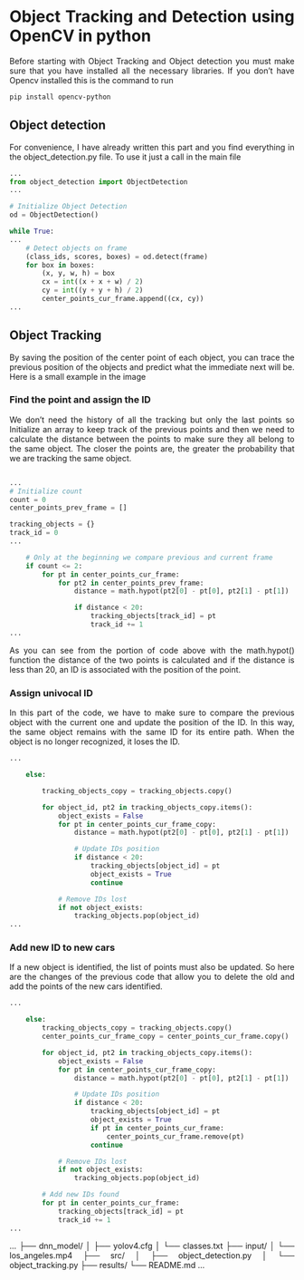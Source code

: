 <div align="justify" markdown="1">

  
# Object Tracking and Detection using OpenCV in python


Before starting with Object Tracking and Object detection you must make sure that you have installed all the necessary libraries. If you don’t have Opencv installed this is the command to run

```bash
pip install opencv-python
```

<div align="center" markdown="1">


</div>

## Object detection

For convenience, I have already written this part and you find everything in the object_detection.py file. To use it just a call in the main file

```python
...
from object_detection import ObjectDetection
...

# Initialize Object Detection
od = ObjectDetection()

while True:
...
    # Detect objects on frame
    (class_ids, scores, boxes) = od.detect(frame)
    for box in boxes:
        (x, y, w, h) = box
        cx = int((x + x + w) / 2)
        cy = int((y + y + h) / 2)
        center_points_cur_frame.append((cx, cy))
...
```


## Object Tracking
By saving the position of the center point of each object, you can trace the previous position of the objects and predict what the immediate next will be. Here is a small example in the image



### Find the point and assign the ID

We don’t need the history of all the tracking but only the last points so Initialize an array to keep track of the previous points and then we need to calculate the distance between the points to make sure they all belong to the same object. The closer the points are, the greater the probability that we are tracking the same object.

```python

...
# Initialize count
count = 0
center_points_prev_frame = []

tracking_objects = {}
track_id = 0
...

    # Only at the beginning we compare previous and current frame
    if count <= 2:
        for pt in center_points_cur_frame:
            for pt2 in center_points_prev_frame:
                distance = math.hypot(pt2[0] - pt[0], pt2[1] - pt[1])

                if distance < 20:
                    tracking_objects[track_id] = pt
                    track_id += 1
...
```

As you can see from the portion of code above with the math.hypot() function the distance of the two points is calculated and if the distance is less than 20, an ID is associated with the position of the point.

### Assign univocal ID

In this part of the code, we have to make sure to compare the previous object with the current one and update the position of the ID. In this way, the same object remains with the same ID for its entire path. When the object is no longer recognized, it loses the ID.

```python
...

    else:

        tracking_objects_copy = tracking_objects.copy()

        for object_id, pt2 in tracking_objects_copy.items():
            object_exists = False
            for pt in center_points_cur_frame_copy:
                distance = math.hypot(pt2[0] - pt[0], pt2[1] - pt[1])

                # Update IDs position
                if distance < 20:
                    tracking_objects[object_id] = pt
                    object_exists = True
                    continue

            # Remove IDs lost
            if not object_exists:
                tracking_objects.pop(object_id)
...
```

### Add new ID to new cars

If a new object is identified, the list of points must also be updated. So here are the changes of the previous code that allow you to delete the old and add the points of the new cars identified.

```python
...

    else:
        tracking_objects_copy = tracking_objects.copy()
        center_points_cur_frame_copy = center_points_cur_frame.copy()

        for object_id, pt2 in tracking_objects_copy.items():
            object_exists = False
            for pt in center_points_cur_frame_copy:
                distance = math.hypot(pt2[0] - pt[0], pt2[1] - pt[1])

                # Update IDs position
                if distance < 20:
                    tracking_objects[object_id] = pt
                    object_exists = True
                    if pt in center_points_cur_frame:
                        center_points_cur_frame.remove(pt)
                    continue

            # Remove IDs lost
            if not object_exists:
                tracking_objects.pop(object_id)

        # Add new IDs found
        for pt in center_points_cur_frame:
            tracking_objects[track_id] = pt
            track_id += 1
...
```
...
├── dnn_model/
│   ├── yolov4.cfg
│   └── classes.txt
├── input/
│   └── los_angeles.mp4
├── src/
│   ├── object_detection.py
│   └── object_tracking.py
├── results/
└── README.md
...
</div>
